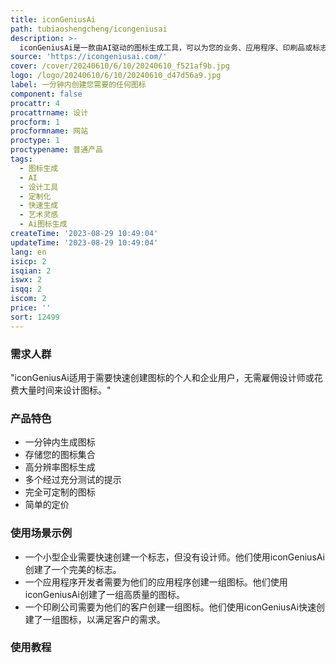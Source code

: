 ```yaml
---
title: iconGeniusAi
path: tubiaoshengcheng/icongeniusai
description: >-
  iconGeniusAi是一款由AI驱动的图标生成工具，可以为您的业务、应用程序、印刷品或标志创建完美的图标，并以惊人的速度交付。每个图标都以1024x1024的高分辨率生成，您可以在下载后以最高质量使用它们。AI模型都是关于提示的，我们投入了大量时间开发多个经过充分测试的提示，以满足每个需求的最佳结果。您可以选择主要颜色、样式并简要详细描述所需的图标，完全可定制。没有订阅，需要时使用积分。现在注册并创建您的图标！
source: 'https://icongeniusai.com/'
cover: /cover/20240610/6/10/20240610_f521af9b.jpg
logo: /logo/20240610/6/10/20240610_d47d56a9.jpg
label: 一分钟内创建您需要的任何图标
component: false
procattr: 4
procattrname: 设计
procform: 1
procformname: 网站
proctype: 1
proctypename: 普通产品
tags:
  - 图标生成
  - AI
  - 设计工具
  - 定制化
  - 快速生成
  - 艺术灵感
  - Ai图标生成
createTime: '2023-08-29 10:49:04'
updateTime: '2023-08-29 10:49:04'
lang: en
isicp: 2
isqian: 2
iswx: 2
isqq: 2
iscom: 2
price: ''
sort: 12499
---
```




### 需求人群
"iconGeniusAi适用于需要快速创建图标的个人和企业用户，无需雇佣设计师或花费大量时间来设计图标。"

### 产品特色
* 一分钟内生成图标
* 存储您的图标集合
* 高分辨率图标生成
* 多个经过充分测试的提示
* 完全可定制的图标
* 简单的定价

### 使用场景示例
* 一个小型企业需要快速创建一个标志，但没有设计师。他们使用iconGeniusAi创建了一个完美的标志。
* 一个应用程序开发者需要为他们的应用程序创建一组图标。他们使用iconGeniusAi创建了一组高质量的图标。
* 一个印刷公司需要为他们的客户创建一组图标。他们使用iconGeniusAi快速创建了一组图标，以满足客户的需求。

### 使用教程


  
